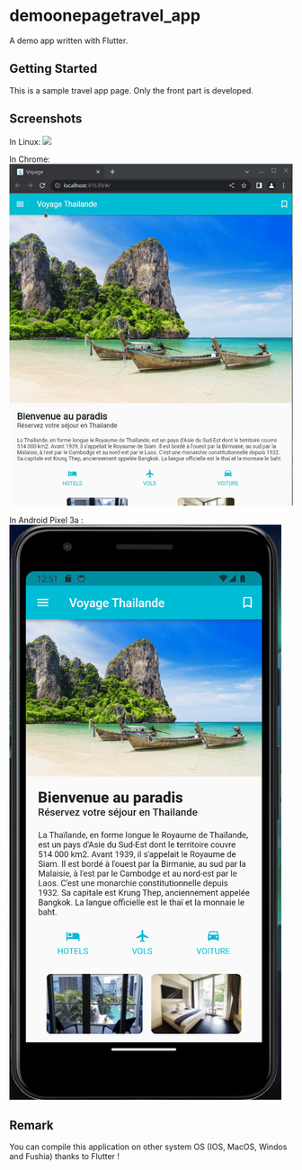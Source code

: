# demoonepagetravel_app

A demo app written with Flutter.

## Getting Started
This is a sample travel app page. Only the front part is developed.

## Screenshots
In Linux:
![](https://github.com/davipro34/demoonepagetravel_app/blob/main/README/Compilation_Linux_App.gif)

In Chrome:
![](https://github.com/davipro34/demoonepagetravel_app/blob/main/README/Compilation_Web_App.gif)

In Android Pixel 3a :
![](https://github.com/davipro34/demoonepagetravel_app/blob/main/README/Compilation_Android_App.gif)

## Remark
You can compile this application on other system OS (IOS, MacOS, Windos and Fushia) thanks to Flutter !
